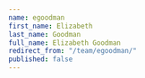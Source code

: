 ```yaml
---
name: egoodman
first_name: Elizabeth
last_name: Goodman
full_name: Elizabeth Goodman
redirect_from: "/team/egoodman/"
published: false
---
```


